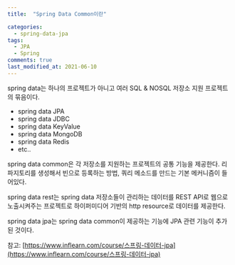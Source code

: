 ```yaml
---
title:  "Spring Data Common이란"

categories:
  - spring-data-jpa
tags:
  - JPA
  - Spring
comments: true
last_modified_at: 2021-06-10
---
```


spring data는 하나의 프로젝트가 아니고 여러 SQL & NOSQL 저장소 지원 프로젝트의 묶음이다.
* spring data JPA
* spring data JDBC
* spring data KeyValue
* spring data MongoDB
* spring data Redis 
* etc..

spring data common은 각 저장소를 지원하는 프로젝트의 공통 기능을 제공한다.
리파지토리를 생성해서 빈으로 등록하는 방법, 쿼리 메소드를 만드는 기본 메커니즘이 들어있다.

spring data rest는 spring data 저장소들이 관리하는 데이터를 REST API로 웹으로 노출시켜주는 프로젝트로
하이퍼미디어 기반의 http resource로 데이터를 제공한다.

spring data jpa는 spring data common이 제공하는 기능에 JPA 관련 기능이 추가된 것이다.



참고: [https://www.inflearn.com/course/스프링-데이터-jpa](https://www.inflearn.com/course/스프링-데이터-jpa)